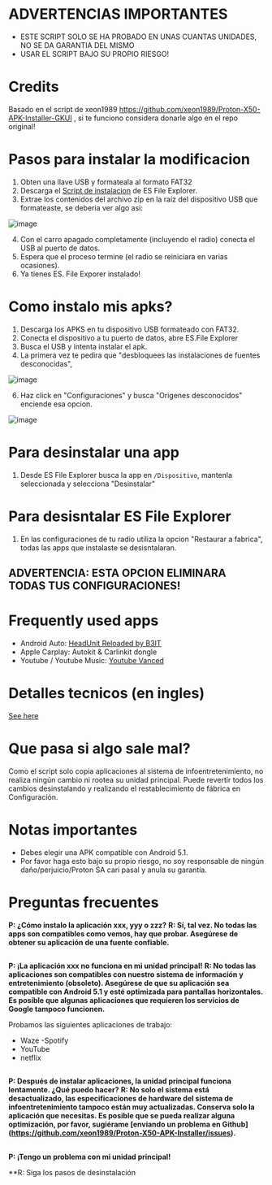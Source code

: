 # ADVERTENCIAS IMPORTANTES
- ESTE SCRIPT SOLO SE HA PROBADO EN UNAS CUANTAS UNIDADES, NO SE DA GARANTIA DEL MISMO
- USAR EL SCRIPT BAJO SU PROPIO RIESGO!

# Credits
Basado en el script de xeon1989 https://github.com/xeon1989/Proton-X50-APK-Installer-GKUI , si te funciono considera donarle algo en el repo original!

# Pasos para instalar la modificacion
1. Obten una llave USB y formateala al formato FAT32
2. Descarga el [Script de instalacion]() de ES File Explorer.
3. Extrae los contenidos del archivo zip en la raiz del dispositivo USB que formateaste, se deberia ver algo asi:

![image](https://user-images.githubusercontent.com/17538895/172921723-633a95b0-e1a9-4afc-863a-fb2cf6f0aa0c.png)

4. Con el carro apagado completamente (incluyendo el radio) conecta el USB al puerto de datos.
5. Espera que el proceso termine (el radio se reiniciara en varias ocasiones).
6. Ya tienes ES. File Exporer instalado!


# Como instalo mis apks?

1. Descarga los APKS en tu dispositivo USB formateado con FAT32.
2. Conecta el dispositivo a tu puerto de datos, abre ES.File Explorer
3. Busca el USB y intenta instalar el apk.
4. La primera vez te pedira que "desbloquees las instalaciones de fuentes desconocidas", 

![image](https://user-images.githubusercontent.com/17538895/173135211-cc8a3703-e19a-4657-83b7-f87715a247d1.png)

6. Haz click en "Configuraciones" y busca "Origenes desconocidos" enciende esa opcion.

![image](https://user-images.githubusercontent.com/17538895/173135304-6040f394-4da5-4122-9687-25c39364c63e.png)


# Para desinstalar una app

1. Desde ES File Explorer busca la app en `/Dispositivo`, mantenla seleccionada y selecciona "Desinstalar"

# Para desisntalar ES File Explorer
1. En las configuraciones de tu radio utiliza la opcion "Restaurar a fabrica", todas las apps que instalaste se desisntalaran.
## ADVERTENCIA: ESTA OPCION ELIMINARA TODAS TUS CONFIGURACIONES!


# Frequently used apps

- Android Auto: [HeadUnit Reloaded by B3IT](https://www.b3itlabs.com/prod.php?id=1)
- Apple Carplay: Autokit & Carlinkit dongle
- Youtube / Youtube Music: [Youtube Vanced](https://youtubevanced.com/) 


# Detalles tecnicos (en ingles)
[See here](https://github.com/xeon1989/Proton-X50-APK-Installer/blob/main/Technical%20Detail.md)

# Que pasa si algo sale mal?
Como el script solo copia aplicaciones al sistema de infoentretenimiento, no realiza ningún cambio ni rootea su unidad principal.
Puede revertir todos los cambios desinstalando y realizando el restablecimiento de fábrica en Configuración.

# Notas importantes
- Debes elegir una APK compatible con Android 5.1.
- Por favor haga esto bajo su propio riesgo, no soy responsable de ningún daño/perjuicio/Proton SA cari pasal y anula su garantía.

# Preguntas frecuentes

**P: ¿Cómo instalo la aplicación xxx, yyy o zzz?**
**R: Sí, tal vez. No todas las apps son compatibles como vemos, hay que probar. Asegúrese de obtener su aplicación de una fuente confiable.**

##
**P: ¡La aplicación xxx no funciona en mi unidad principal!**
**R: No todas las aplicaciones son compatibles con nuestro sistema de información y entretenimiento (obsoleto). Asegúrese de que su aplicación sea compatible con Android 5.1 y esté optimizada para pantallas horizontales. Es posible que algunas aplicaciones que requieren los servicios de Google tampoco funcionen.**

Probamos las siguientes aplicaciones de trabajo:
- Waze
-Spotify
- YouTube
- netflix

##
**P: Después de instalar aplicaciones, la unidad principal funciona lentamente. ¿Qué puedo hacer?**
**R: No solo el sistema está desactualizado, las especificaciones de hardware del sistema de infoentretenimiento tampoco están muy actualizadas. Conserva solo la aplicación que necesitas. Es posible que se pueda realizar alguna optimización, por favor, sugiérame [enviando un problema en Github] (https://github.com/xeon1989/Proton-X50-APK-Installer/issues).**

##
**P: ¡Tengo un problema con mi unidad principal!**

**R: Siga los pasos de desinstalación
